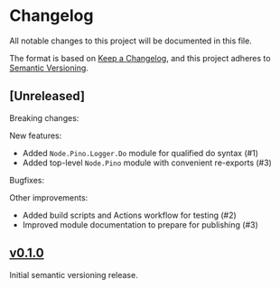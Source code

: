 # Changelog
All notable changes to this project will be documented in this file.

The format is based on [Keep a Changelog](https://keepachangelog.com/en/1.0.0/), and this project adheres to [Semantic Versioning](https://semver.org/spec/v2.0.0.html).

## [Unreleased]
Breaking changes:

New features:
* Added `Node.Pino.Logger.Do` module for qualified do syntax (#1)
* Added top-level `Node.Pino` module with convenient re-exports (#3)

Bugfixes:

Other improvements:
* Added build scripts and Actions workflow for testing (#2)
* Improved module documentation to prepare for publishing (#3)

## [v0.1.0](https://github.com/PureFunctor/purescript-pino/releases/tag/v0.1.0)
Initial semantic versioning release.
